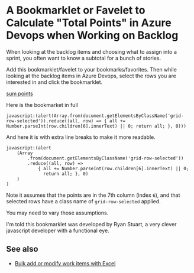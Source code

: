 # A Bookmarklet or Favelet to Calculate "Total Points" in Azure Devops when Working on Backlog

When looking at the backlog items and choosing what to assign into a sprint, you often want to know a subtotal for a bunch of stories.

Add this bookmarklet/favelet to your bookmarks/favorites. Then while looking at the backlog items in Azure Devops, select the rows you are interested in and click the bookmarklet.


<a href="javascript:(alert(Array.from(document.getElementsByClassName('grid-row-selected')).reduce((all, row) => { all += Number.parseInt(row.children[6].innerText) || 0; return all; }, 0)))">sum points</a>


Here is the bookmarket in full 


	javascript:(alert(Array.from(document.getElementsByClassName('grid-row-selected')).reduce((all, row) => { all += Number.parseInt(row.children[6].innerText) || 0; return all; }, 0)))


And here it is with extra line breaks to make it more readable.


	javascript:(alert
		(Array
			.from(document.getElementsByClassName('grid-row-selected'))
			.reduce((all, row) => 
				{ all += Number.parseInt(row.children[6].innerText) || 0; 
				  return all; }, 0)
		)
	)


Note it assumes that the points are in the 7th column (index `6`), and that selected rows have a class name of `grid-row-selected` applied.

You may need to vary those assumptions.


I'm told this bookmarklet was developed by Ryan Stuart, a very clever javascript developer with a functional eye.


## See also

- [Bulk add or modify work items with Excel](https://docs.microsoft.com/en-us/azure/devops/boards/backlogs/office/bulk-add-modify-work-items-excel?view=azure-devops&tabs=agile-process)